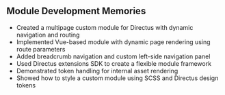 ## Module Development Memories

- Created a multipage custom module for Directus with dynamic navigation and routing
- Implemented Vue-based module with dynamic page rendering using route parameters
- Added breadcrumb navigation and custom left-side navigation panel
- Used Directus extensions SDK to create a flexible module framework
- Demonstrated token handling for internal asset rendering
- Showed how to style a custom module using SCSS and Directus design tokens